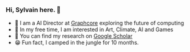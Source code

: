 ### Hi, Sylvain here. 👋

<!--
**whobbes/whobbes** is a ✨ _special_ ✨ repository because its `README.md` (this file) appears on your GitHub profile. -->

- 🔭 I am a AI Director at [Graphcore](graphcore.ai) exploring the future of computing
- 🌱 In my free time, I am interested in Art, Climate, AI and Games
- 📄 You can find my research on [Google Scholar ](https://scholar.google.com/citations?hl=en&user=EwL8eYgAAAAJ&view_op=list_works&sortby=pubdate)
- 😁 Fun fact, I camped in the jungle for 10 months.
